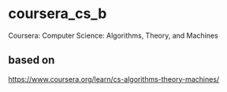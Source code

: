 # coursera_cs_b
Coursera: Computer Science: Algorithms, Theory, and Machines

## based on

https://www.coursera.org/learn/cs-algorithms-theory-machines/
